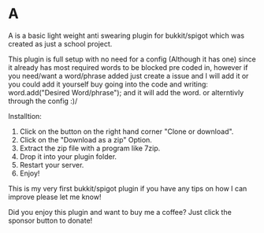 # A
A is a basic light weight anti swearing plugin for bukkit/spigot which was created as just a school project.

This plugin is full setup with no need for a config (Although it has one) since it already has most required words to be blocked pre coded in, however if you need/want a word/phrase added just create a issue and I will add it or you could add it yourself buy going into the code and writing: 
word.add("Desired Word/phrase"); and it will add the word.
or alterntivly through the config :)/

Installtion:
1. Click on the button on the right hand corner "Clone or download".
2. Click on the "Download as a zip" Option.
3. Extract the zip file with a program like 7zip.
4. Drop it into your plugin folder.
5. Restart your server.
6. Enjoy!

This is my very first bukkit/spigot plugin if you have any tips on how I can improve please let me know!

Did you enjoy this plugin and want to buy me a coffee? Just click the sponsor button to donate!
